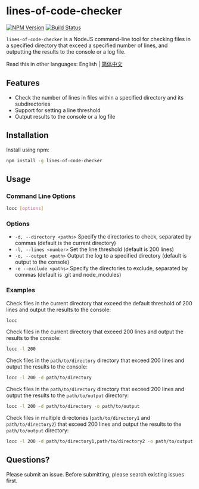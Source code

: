 # lines-of-code-checker

[![NPM Version](https://img.shields.io/npm/v/lines-of-code-checker)](https://www.npmjs.com/package/lines-of-code-checker)
[![Build Status](https://img.shields.io/github/actions/workflow/status/lsnsh/lines-of-code-checker/tests.yml?branch=main&label=tests&logo=github)](https://github.com/lsnsh/lines-of-code-checker/actions?query=workflow%3ATests+branch%3Amain)

`lines-of-code-checker` is a NodeJS command-line tool for checking files in a specified directory that exceed a specified number of lines, and outputting the results to the console or a log file.

Read this in other languages: English | [简体中文](./README-zh-CN.md)

## Features

- Check the number of lines in files within a specified directory and its subdirectories
- Support for setting a line threshold
- Output results to the console or a log file

## Installation

Install using npm:

```bash
npm install -g lines-of-code-checker
```

## Usage

### Command Line Options

```bash
locc [options]
```

### Options

- `-d, --directory <paths>` Specify the directories to check, separated by commas (default is the current directory)
- `-l, --lines <number>` Set the line threshold (default is 200 lines)
- `-o, --output <path>` Output the log to a specified directory (default is output to the console)
- `-e --exclude <paths>` Specify the directories to exclude, separated by commas (default is .git and node_modules)

### Examples

Check files in the current directory that exceed the default threshold of 200 lines and output the results to the console:

```bash
locc
```

Check files in the current directory that exceed 200 lines and output the results to the console:

```bash
locc -l 200
```

Check files in the `path/to/directory` directory that exceed 200 lines and output the results to the console:

```bash
locc -l 200 -d path/to/directory
```

Check files in the `path/to/directory` directory that exceed 200 lines and output the results to the `path/to/output` directory:

```bash
locc -l 200 -d path/to/directory -o path/to/output
```

Check files in multiple directories (`path/to/directory1` and `path/to/directory2`) that exceed 200 lines and output the results to the `path/to/output` directory:

```bash
locc -l 200 -d path/to/directory1,path/to/directory2 -o path/to/output
```

## Questions?

Please submit an issue. Before submitting, please search existing issues first.
